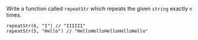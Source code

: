 Write a function called `repeatStr` which repeats the given `string` exactly `n` times.

```
repeatStr(6, "I") // "IIIIII"
repeatStr(5, "Hello") // "HelloHelloHelloHelloHello"
```
